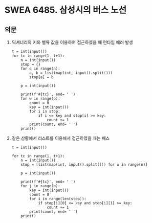 # SWEA 6485. 삼성시의 버스 노선

## 의문

1. 딕셔너리의 키와 밸류 값을 이용하여 접근하였을 때 런타임 에러 발생
   
   ```
   t = int(input())
   for tc in range(1, t+1):
       n = int(input())
       stop = {}
       for q in range(n):
           a, b = list(map(int, input().split()))
           stop[a] = b
   
       p = int(input())
   
       print(f'#{tc}', end= ' ')
       for w in range(p):
           count = 0
           key = int(input())
           for i in stop:
               if i <= key and stop[i] >= key:
                   count += 1
           print(count, end= ' ')
       print()
   ```
   
   

2. 같은 상황에서 리스트를 이용해서 접근하였을 때는 패스
   
   ```
   t = int(input())
   
   for tc in range(1, t+1):
       n = int(input())
       stop = [list(map(int, input().split())) for w in range(n)]
   
       p = int(input())
   
       print(f'#{tc}', end= ' ')
       for j in range(p):
           key = int(input())
           count = 0
           for i in range(len(stop)):
               if stop[i][0] <= key and stop[i][1] >= key:
                   count += 1
           print(count, end= ' ')
       print()
   ```
   
   
   
   
